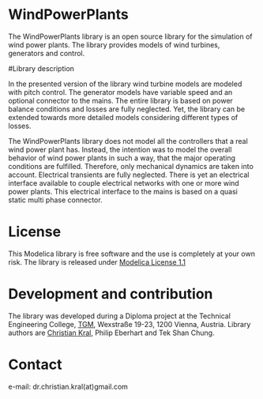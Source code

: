 # WindPowerPlants

The WindPowerPlants library is an open source library for the simulation of wind power plants. The library provides models of wind turbines, generators and control.

#Library description

In the presented version of the library wind turbine models are modeled with
pitch control. The generator models have variable speed and an optional
connector to the mains. The entire library is based on power balance
conditions and losses are fully neglected. Yet, the library
can be extended towards more detailed models considering different types of
losses.

The WindPowerPlants library does not model all the controllers that a real
wind power plant has. Instead, the intention was to model the overall
behavior of wind power plants in such a way, that the major operating
conditions are fulfilled. Therefore, only mechanical dynamics are taken into
account. Electrical transients are fully neglected. There is yet an
electrical interface available to couple electrical networks with one or
more wind power plants. This electrical interface to the mains is based on a
quasi static multi phase connector.

# License

This Modelica library is free software and the use is completely at your own
risk. The library is released under [Modelica License 1.1](https://www.modelica.org/licenses/ModelicaLicense1.1)

# Development and contribution

The library was developed during a Diploma project at the Technical
Engineering College, [TGM](http://www.tgm.ac.at), Wexstraße 19-23, 1200 Vienna, Austria. 
Library authors are [Christian Kral](http://christiankral.net), Philip Eberhart and Tek Shan Chung.

# Contact

e-mail: dr.christian.kral(at)gmail.com 
